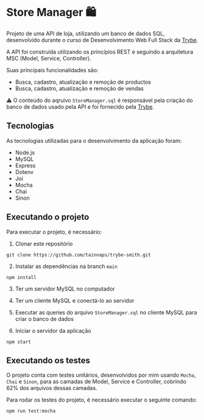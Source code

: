# Store Manager 🛍️

Projeto de uma API de loja, utilizando um banco de dados SQL, desenvolvido durante o curso de Desenvolvimento Web Full Stack da [Trybe](https://www.betrybe.com/).

A API foi construída utilizando os princípios REST e seguindo a arquitetura MSC (Model, Service, Controller).

Suas principais funcionalidades são:
- Busca, cadastro, atualização e remoção de productos
- Busca, cadastro, atualização e remoção de vendas

⚠️ O conteúdo do aqruivo `StoreManager.sql` é responsável pela criação do banco de dados usado pela API e foi fornecido pela [Trybe](https://www.betrybe.com/).

## Tecnologias
As tecnologias utilizadas para o desenvolvimento da aplicação foram:
- Node.js
- MySQL
- Express
- Dotenv
- Joi
- Mocha
- Chai
- Sinon

## Executando o projeto
Para executar o projeto, é necessário:

1. Clonar este repositório
  ```
  git clone https://github.com/tainnaps/trybe-smith.git
  ```
2. Instalar as dependências na branch `main`
  ```
  npm install
  ```
3. Ter um servidor MySQL no computador

4. Ter um cliente MySQL e conectá-lo ao servidor

5. Executar as queries do arquivo `StoreManager.sql` no cliente MySQL para criar o banco de dados

6. Iniciar o servidor da aplicação
  ```
  npm start
  ```
  
  ## Executando os testes
  O projeto conta com testes unitários, desenvolvidos por mim usando `Mocha`, `Chai` e `Sinon`, para as camadas de Model, Service e Controller, cobrindo 62% dos arquivos dessas camadas.
  
  Para rodar os testes do projeto, é necessário executar o seguinte comando:
  ```
  npm run test:mocha
  ```
